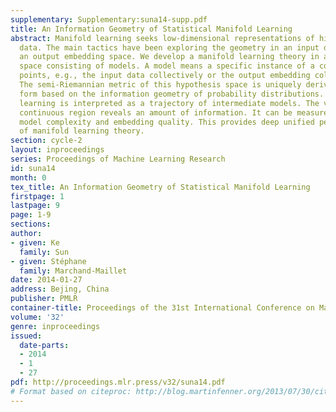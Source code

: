 ```yaml
---
supplementary: Supplementary:suna14-supp.pdf
title: An Information Geometry of Statistical Manifold Learning
abstract: Manifold learning seeks low-dimensional representations of high-dimensional
  data. The main tactics have been exploring the geometry in an input data space and
  an output embedding space. We develop a manifold learning theory in a hypothesis
  space consisting of models. A model means a specific instance of a collection of
  points, e.g., the input data collectively or the output embedding collectively.
  The semi-Riemannian metric of this hypothesis space is uniquely derived in closed
  form based on the information geometry of probability distributions. There, manifold
  learning is interpreted as a trajectory of intermediate models. The volume of a
  continuous region reveals an amount of information. It can be measured to define
  model complexity and embedding quality. This provides deep unified perspectives
  of manifold learning theory.
section: cycle-2
layout: inproceedings
series: Proceedings of Machine Learning Research
id: suna14
month: 0
tex_title: An Information Geometry of Statistical Manifold Learning
firstpage: 1
lastpage: 9
page: 1-9
sections: 
author:
- given: Ke
  family: Sun
- given: Stéphane
  family: Marchand-Maillet
date: 2014-01-27
address: Bejing, China
publisher: PMLR
container-title: Proceedings of the 31st International Conference on Machine Learning
volume: '32'
genre: inproceedings
issued:
  date-parts:
  - 2014
  - 1
  - 27
pdf: http://proceedings.mlr.press/v32/suna14.pdf
# Format based on citeproc: http://blog.martinfenner.org/2013/07/30/citeproc-yaml-for-bibliographies/
---
```

